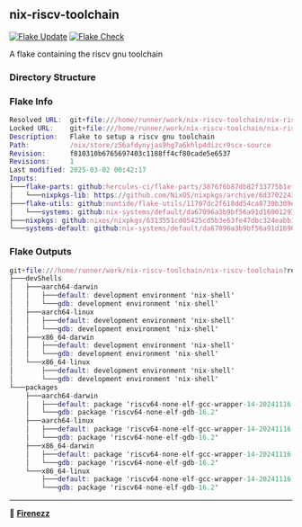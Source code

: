 ## nix-riscv-toolchain

[![Flake Update](https://github.com/Firenezz/nix-riscv-toolchain/actions/workflows/flake-update.yml/badge.svg)](https://github.com/Firenezz/nix-riscv-toolchain/blob/main/.github/workflows/flake-update.yml)
[![Flake Check](https://github.com/Firenezz/nix-riscv-toolchain/actions/workflows/flake-check.yml/badge.svg)](https://github.com/Firenezz/nix-riscv-toolchain/blob/main/.github/workflows/flake-check.yml)

A flake containing the riscv gnu toolchain
### Directory Structure



### Flake Info

```nix
Resolved URL:  git+file:///home/runner/work/nix-riscv-toolchain/nix-riscv-toolchain?shallow=1
Locked URL:    git+file:///home/runner/work/nix-riscv-toolchain/nix-riscv-toolchain?ref=refs/heads/main&rev=f810310b6765697403c1188ff4cf80cade5e6537&shallow=1
Description:   Flake to setup a riscv gnu toolchain
Path:          /nix/store/z56afdynyjas9hg7a6khlp4dizcr9scx-source
Revision:      f810310b6765697403c1188ff4cf80cade5e6537
Revisions:     1
Last modified: 2025-03-02 00:42:17
Inputs:
├───flake-parts: github:hercules-ci/flake-parts/3876f6b87db82f33775b1ef5ea343986105db764 (2025-03-01 23:36:58)
│   └───nixpkgs-lib: https://github.com/NixOS/nixpkgs/archive/6d3702243441165a03f699f64416f635220f4f15.tar.gz?narHash=sha256-3wHafybyRfpUCLoE8M%2BuPVZinImg3xX%2BNm6gEfN3G8I%3D (2025-03-01 23:35:40)
├───flake-utils: github:numtide/flake-utils/11707dc2f618dd54ca8739b309ec4fc024de578b (2024-11-13 21:27:16)
│   └───systems: github:nix-systems/default/da67096a3b9bf56a91d16901293e51ba5b49a27e (2023-04-09 08:27:08)
├───nixpkgs: github:nixos/nixpkgs/6313551cd05425cd5b3e63fe47dbc324eabb15e4 (2025-02-27 22:35:51)
└───systems-default: github:nix-systems/default/da67096a3b9bf56a91d16901293e51ba5b49a27e (2023-04-09 08:27:08)

```

### Flake Outputs

```nix
git+file:///home/runner/work/nix-riscv-toolchain/nix-riscv-toolchain?ref=refs/heads/main&rev=f810310b6765697403c1188ff4cf80cade5e6537&shallow=1
├───devShells
│   ├───aarch64-darwin
│   │   ├───default: development environment 'nix-shell'
│   │   └───gdb: development environment 'nix-shell'
│   ├───aarch64-linux
│   │   ├───default: development environment 'nix-shell'
│   │   └───gdb: development environment 'nix-shell'
│   ├───x86_64-darwin
│   │   ├───default: development environment 'nix-shell'
│   │   └───gdb: development environment 'nix-shell'
│   └───x86_64-linux
│       ├───default: development environment 'nix-shell'
│       └───gdb: development environment 'nix-shell'
└───packages
    ├───aarch64-darwin
    │   ├───default: package 'riscv64-none-elf-gcc-wrapper-14-20241116'
    │   └───gdb: package 'riscv64-none-elf-gdb-16.2'
    ├───aarch64-linux
    │   ├───default: package 'riscv64-none-elf-gcc-wrapper-14-20241116'
    │   └───gdb: package 'riscv64-none-elf-gdb-16.2'
    ├───x86_64-darwin
    │   ├───default: package 'riscv64-none-elf-gcc-wrapper-14-20241116'
    │   └───gdb: package 'riscv64-none-elf-gdb-16.2'
    └───x86_64-linux
        ├───default: package 'riscv64-none-elf-gcc-wrapper-14-20241116'
        └───gdb: package 'riscv64-none-elf-gdb-16.2'

```

---

👤 [**Firenezz**](https://github.com/Firenezz)
